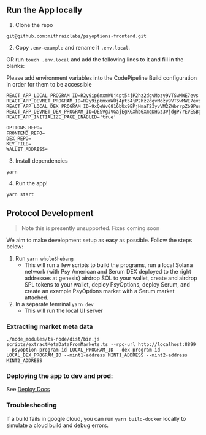 ## Run the App locally

1. Clone the repo

`git@github.com:mithraiclabs/psyoptions-frontend.git`

2. Copy `.env-example` and rename it `.env.local`.

OR run `touch .env.local` and add the following lines to it and fill in the blanks:

Please add environment variables into the CodePipeline Build configuration in order for them to be accessible

```
REACT_APP_LOCAL_PROGRAM_ID=R2y9ip6mxmWUj4pt54jP2hz2dgvMozy9VTSwMWE7evs
REACT_APP_DEVNET_PROGRAM_ID=R2y9ip6mxmWUj4pt54jP2hz2dgvMozy9VTSwMWE7evs
REACT_APP_LOCAL_DEX_PROGRAM_ID=9xQeWvG816bUx9EPjHmaT23yvVM2ZWbrrpZb9PusVFin
REACT_APP_DEVNET_DEX_PROGRAM_ID=DESVgJVGajEgKGXhb6XmqDHGz3VjdgP7rEVESBgxmroY
REACT_APP_INITIALIZE_PAGE_ENABLED='true'

OPTIONS_REPO=
FRONTEND_REPO=
DEX_REPO=
KEY_FILE=
WALLET_ADDRESS=
```

3. Install dependencies

`yarn`

4. Run the app!

`yarn start`

## Protocol Development

> Note this is presently unsupported. Fixes coming soon

We aim to make development setup as easy as possible. Follow the steps below:

1. Run `yarn wholeShebang`
   - This will run a few scripts to build the programs, run a local Solana network (with
     Psy American and Serum DEX deployed to the right addresses at genesis) airdrop SOL to
     your wallet, create and airdrop SPL tokens to your wallet, deploy PsyOptions,
     deploy Serum, and create an example PsyOptions market with a Serum market attached.
2. In a separate temrinal `yarn dev`
   - This will run the local UI server

### Extracting market meta data

```console
./node_modules/ts-node/dist/bin.js scripts/extractMetaDataFromMarkets.ts --rpc-url http://localhost:8899 --psyoption-program-id LOCAL_PROGRAM_ID --dex-program-id LOCAL_DEX_PROGRAM_ID --mint1-address MINT1_ADDRESS --mint2-address MINT2_ADDRESS
```

### Deploying the app to dev and prod:

See <a href="https://github.com/mithraiclabs/solana-options-frontend/blob/master/docs/Deploying.md">Deploy Docs</a>

### Troubleshooting

If a build fails in google cloud, you can run `yarn build-docker` locally to simulate a cloud build and debug errors.
